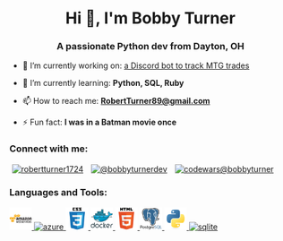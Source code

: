 <h1 align="center">Hi 👋, I'm Bobby Turner</h1>
<h3 align="center">A passionate Python dev from Dayton, OH</h3>

- 🔭 I’m currently working on: [a Discord bot to track MTG trades](https://github.com/FoldyHands/MagicTradingFloor)

- 🌱 I’m currently learning: **Python, SQL, Ruby**

- 📫 How to reach me: **RobertTurner89@gmail.com**

- ⚡ Fun fact: **I was in a Batman movie once**

<h3 align="left">Connect with me:</h3>
<p align="left">
<a href="https://linkedin.com/in/robertturner1724" target="blank"><img align="center" src="https://raw.githubusercontent.com/rahuldkjain/github-profile-readme-generator/master/src/images/icons/Social/linked-in-alt.svg" alt="robertturner1724" height="30" width="30" hspace="5" /></a>
<a href="https://replit.com/@bobbyturnerdev/" target="blank"><img align="center" src=https://repl.it/public/images/icon-square.png alt="@bobbyturnerdev" height="30" width="30" hspace="5" /></a>
<a href="https://www.codewars.com/users/bobbyturner" target="blank"><img align="center" src=https://docs.codewars.com/logo.svg alt="codewars@bobbyturner" height="30" width="30" hspace="5" /></a>
</p>

<h3 align="left">Languages and Tools:</h3>
<p align="left"> <a href="https://aws.amazon.com" target="_blank" rel="noreferrer"> <img src="https://raw.githubusercontent.com/devicons/devicon/master/icons/amazonwebservices/amazonwebservices-original-wordmark.svg" alt="aws" width="40" height="40"/> </a> <a href="https://azure.microsoft.com/en-in/" target="_blank" rel="noreferrer"> <img src="https://www.vectorlogo.zone/logos/microsoft_azure/microsoft_azure-icon.svg" alt="azure" width="40" height="40"/> </a> <a href="https://www.w3schools.com/css/" target="_blank" rel="noreferrer"> <img src="https://raw.githubusercontent.com/devicons/devicon/master/icons/css3/css3-original-wordmark.svg" alt="css3" width="40" height="40"/> </a> <a href="https://www.docker.com/" target="_blank" rel="noreferrer"> <img src="https://raw.githubusercontent.com/devicons/devicon/master/icons/docker/docker-original-wordmark.svg" alt="docker" width="40" height="40"/> </a> <a href="https://www.w3.org/html/" target="_blank" rel="noreferrer"> <img src="https://raw.githubusercontent.com/devicons/devicon/master/icons/html5/html5-original-wordmark.svg" alt="html5" width="40" height="40"/> </a> <a href="https://www.postgresql.org" target="_blank" rel="noreferrer"> <img src="https://raw.githubusercontent.com/devicons/devicon/master/icons/postgresql/postgresql-original-wordmark.svg" alt="postgresql" width="40" height="40"/> </a> <a href="https://www.python.org" target="_blank" rel="noreferrer"> <img src="https://raw.githubusercontent.com/devicons/devicon/master/icons/python/python-original.svg" alt="python" width="40" height="40"/> </a> <a href="https://www.sqlite.org/" target="_blank" rel="noreferrer"> <img src="https://www.vectorlogo.zone/logos/sqlite/sqlite-icon.svg" alt="sqlite" width="40" height="40"/> </a> </p>
